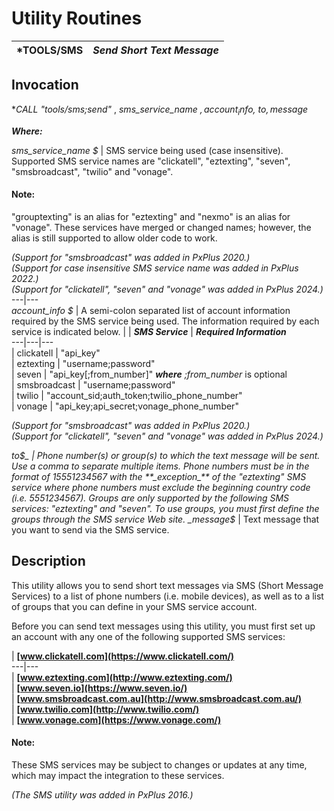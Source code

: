 # Utility Routines

***TOOLS/SMS** |  **_Send Short Text Message_**  
---|---  
  
## Invocation

**CALL "*tools/sms;send"** , _sms_service_name_ _$, account_info$, to$, message$_

**_Where:_**

_sms_service_name_ _$_ |  SMS service being used (case insensitive). Supported SMS service names are "clickatell", "eztexting", "seven", "smsbroadcast", "twilio" and "vonage".

#### **Note:**  
"grouptexting" is an alias for "eztexting" and "nexmo" is an alias for "vonage". These services have merged or changed names; however, the alias is still supported to allow older code to work.

_(Support for "smsbroadcast" was added in PxPlus 2020.)  
(Support for case insensitive SMS service name was added in PxPlus 2022.)  
(Support for "clickatell", "seven" and "vonage" was added in PxPlus 2024.)_  
---|---  
_account_info_ _$_ |  A semi-colon separated list of account information required by the SMS service being used. The information required by each service is indicated below. |  |  **_SMS Service_** |  **_Required Information_**  
---|---|---  
|  clickatell |  "api_key"  
|  eztexting |  "username;password"  
|  seven |  "api_key[;from_number]" **_where_** _;from_number_ is optional  
|  smsbroadcast |  "username;password"  
|  twilio |  "account_sid;auth_token;twilio_phone_number"  
|  vonage |  "api_key;api_secret;vonage_phone_number"  
  
_(Support for "smsbroadcast" was added in PxPlus 2020.)  
(Support for "clickatell", "seven" and "vonage" was added in PxPlus 2024.)_  
  
_to$_ |  Phone number(s) or group(s) to which the text message will be sent. Use a comma to separate multiple items. Phone numbers must be in the format of 15551234567 with the **_exception_** of the "eztexting" SMS service where phone numbers must exclude the beginning country code (i.e. 5551234567). Groups are only supported by the following SMS services: "eztexting" and "seven". To use groups, you must first define the groups through the SMS service Web site.  
_message$_ |  Text message that you want to send via the SMS service.  
  
## Description

This utility allows you to send short text messages via SMS (Short Message Services) to a list of phone numbers (i.e. mobile devices), as well as to a list of groups that you can define in your SMS service account.

Before you can send text messages using this utility, you must first set up an account with any one of the following supported SMS services:

|  **[www.clickatell.com](https://www.clickatell.com/)**  
---|---  
|  **[www.eztexting.com](http://www.eztexting.com/)**  
|  **[www.seven.io](https://www.seven.io/)**  
|  **[www.smsbroadcast.com.au](http://www.smsbroadcast.com.au/)**  
|  **[www.twilio.com](http://www.twilio.com/)**  
|  **[www.vonage.com](https://www.vonage.com/)**  
  
#### **Note:**  
These SMS services may be subject to changes or updates at any time, which may impact the integration to these services.

_(The SMS utility was added in PxPlus 2016.)_
